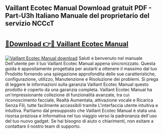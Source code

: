 ## Vaillant Ecotec Manual Download gratuit PDF - Part-U3h Italiano Manuale del proprietario del servizio NCCcT

# <h2><a href="http://dfcfnb.blite.top/?on=Vaillant+Ecotec+Manual">🔗Download 👉🔴 Vaillant Ecotec Manual</a></h2>

[![Vaillant Ecotec Manual download](https://i.imgur.com/lujVjoI.png)](http://dfcfnb.blite.top/?on=Vaillant+Ecotec+Manual)
Saluti e benvenuto nel manuale Dell'utente per il tuo Vaillant Ecotec Manual appena sincronizzato. Questa guida è appositamente progettata per aiutarti a ottenere il massimo dal tuo Prodotto fornendo una spiegazione approfondita delle sue caratteristiche, configurazione, utilizzo, Manutenzione e Risoluzione dei problemi. Si prega di leggere le informazioni sulla garanzia Vaillant Ecotec Manual questo prodotto è coperto da una garanzia completa. Vaillant Ecotec Manual ha un'impressionante collezione di funzionalità avanzate, tra cui riconoscimento facciale, Realtà Aumentata, attivazione vocale e Ricarica Senza Fili, tutte facilmente accessibili tramite L'interfaccia utente intuitiva e intuitiva. Partiamo dal presupposto che Vaillant Ecotec Manual è stata una risorsa preziosa e Informativa nel tuo viaggio verso la padronanza dell'uso del tuo nuovo gadget. Se hai bisogno di aiuto o chiarimenti, non esitare a contattare il nostro team di supporto.
